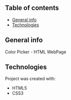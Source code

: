 ## Table of contents
* [General info](#general-info)
* [Technologies](#technologies)

## General info
Color Picker - HTML WebPage

## Technologies
Project was created with:
* HTML5
* CSS3